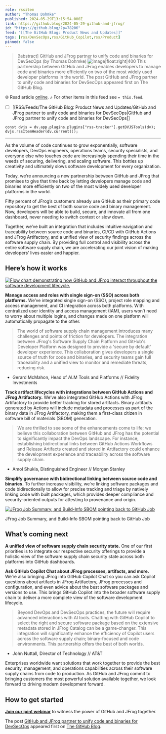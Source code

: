 ```yaml
---
role: rssitem
author: "Thomas Dohmke"
published: 2024-05-29T13:15:54.000Z
link: https://github.blog/2024-05-29-github-and-jfrog/
id: "https://github.blog/?p=78206"
feed: "[[The GitHub Blog꞉ Product News and Updates]]"
tags: [rss/DevSecOps,rss/GitHub_Copilot,rss/Product]
pinned: false
---
```


> [!abstract] GitHub and JFrog partner to unify code and binaries for DevSecOps (by Thomas Dohmke)
> ![image|float:right|400](https://github.blog/wp-content/uploads/2024/05/github-jfrog-diagram_5c8101.png?w=1024&resize=1024%2C538) This partnership between GitHub and JFrog enables developers to manage code and binaries more efficiently on two of the most widely used developer platforms in the world. The post GitHub and JFrog partner to unify code and binaries for DevSecOps appeared first on The GitHub Blog.

🌐 Read article [online](https://github.blog/2024-05-29-github-and-jfrog/). ⤴ For other items in this feed see `= this.feed`.

- [ ] [[RSS/Feeds/The GitHub Blog꞉ Product News and Updates/GitHub and JFrog partner to unify code and binaries for DevSecOps|GitHub and JFrog partner to unify code and binaries for DevSecOps]]

~~~dataviewjs
const dvjs = dv.app.plugins.plugins["rss-tracker"].getDVJSTools(dv);
dvjs.rssItemHeader(dv.current());
~~~

- - -
As the volume of code continues to grow exponentially, software developers, DevOps engineers, operations teams, security specialists, and everyone else who touches code are increasingly spending their time in the weeds of securing, delivering, and scaling software. This bottles up creativity and ultimately slows software development for every organization.

Today, we’re announcing a new partnership between GitHub and JFrog that promises to give that time back by letting developers manage code and binaries more efficiently on two of the most widely used developer platforms in the world.

Fifty percent of JFrog’s customers already use GitHub as their primary code repository to get the best of both source code and binary management. Now, developers will be able to build, secure, and innovate all from one dashboard, never needing to switch context or slow down.

Together, we’ve built an integration that includes intuitive navigation and traceability between source code and binaries, CI/CD with GitHub Actions and JFrog Artifactory, and a unified view of security findings across the software supply chain. By providing full control and visibility across the entire software supply chain, we are accelerating our joint vision of making developers’ lives easier and happier.

## Here’s how it works[](#heres-how-it-works)

[![Flow chart demonstrating how GitHub and JFrog interact throughout the software development lifecycle.](https://github.blog/wp-content/uploads/2024/05/github-jfrog-diagram_5c8101.png?w=1024&resize=1024%2C538)](https://github.blog/wp-content/uploads/2024/05/github-jfrog-diagram_5c8101.png)

**Manage access and roles with single sign-on (SSO) across both platforms.** We’ve integrated single sign-on (SSO), project role mapping and access management, and CI integration across both platforms. With centralized user identity and access management (IAM), users won’t need to worry about multiple logins, and changes made on one platform will automatically propagate to the other.

> The world of software supply chain management introduces many challenges and points of friction for developers. The integration between JFrog's Software Supply Chain Platform and GitHub's Developer Platform was designed to provide a 'secure by default' developer experience. This collaboration gives developers a single source of truth for code and binaries, and security teams gain full traceability and a unified view to monitor and remediate threats, reducing risk.

- Gerard McMahon, Head of ALM Tools and Platforms // Fidelity Investments

**Track artifact lifecycles with integrations between GitHub Actions and JFrog Artifactory.** We’ve also integrated GitHub Actions with JFrog Artifactory to provide better tracking for stored artifacts. Binary artifacts generated by Actions will include metadata and processes as part of the binary data in JFrog Artifactory, making them a first-class citizen in software bill of materials (SBOM) generation.

> We are thrilled to see some of the enhancements come to life; we believe this collaboration between GitHub and JFrog has the potential to significantly impact the DevOps landscape. For instance, establishing bidirectional links between GitHub Actions Workflows and Release Artifacts created and stored in Artifactory could enhance the development experience and traceability across the software supply chain.

- Amol Shukla, Distinguished Engineer // Morgan Stanley

**Simplify governance with bidirectional linking between source code and binaries.** To further increase visibility, we’re linking software packages and code bidirectionally to allow for precise tracking and triage by natively linking code with built packages, which provides deeper compliance and security-oriented outputs for attesting to provenance and origin.

[![JFrog Job Summary, and Build-Info SBOM pointing back to GitHub Job](https://github.blog/wp-content/uploads/2024/05/JFrog-GitHub-Job-Summary_-Simplify-governance-with-bi-directional-linking-between-source-code-and-binaries.gif)](https://github.blog/wp-content/uploads/2024/05/JFrog-GitHub-Job-Summary_-Simplify-governance-with-bi-directional-linking-between-source-code-and-binaries.gif)

JFrog Job Summary, and Build-Info SBOM pointing back to GitHub Job

## What’s coming next[](#whats-coming-next)

**A unified view of software supply chain security state.** One of our first priorities is to integrate our respective security offerings to provide a holistic view of the software supply chain security state across both platforms into GitHub dashboards.

**Ask GitHub Copilot Chat about JFrog processes, artifacts, and more.** We’re also bringing JFrog into GitHub Copilot Chat so you can ask Copilot questions about artifacts in JFrog Artifactory, JFrog processes and configuration, and even advice about the best software packages and versions to use. This brings GitHub Copilot into the broader software supply chain to deliver a more complete view of the software development lifecycle.

> Beyond DevOps and DevSecOps practices, the future will require advanced interactions with AI tools. Chatting with GitHub Copilot to select the right and secure software package based on the extensive metadata stored in JFrog Catalog can be a game-changer. This integration will significantly enhance the efficiency of Copilot users across the software supply chain; binary-focused and code environments. This partnership offers the best of both worlds.

- John Nuttall, Director of Technology // AT&T

Enterprises worldwide want solutions that work together to provide the best security, management, and operations capabilities across their software supply chains from code to production. As GitHub and JFrog commit to bringing customers the most powerful solution available together, we look forward to driving modern development forward.

## How to get started[](#how-to-get-started)

[**Join our joint webinar**](https://jfrog.com/github-webinar/) to witness the power of GitHub and JFrog together.

The post [GitHub and JFrog partner to unify code and binaries for DevSecOps](https://github.blog/2024-05-29-github-and-jfrog/) appeared first on [The GitHub Blog](https://github.blog).